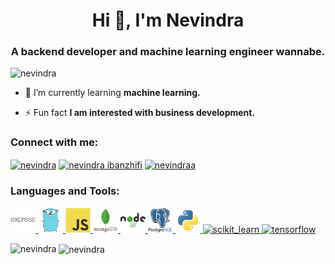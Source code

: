 <h1 align="center">Hi 👋, I'm Nevindra</h1>
<h3 align="center">A backend developer and machine learning engineer wannabe.</h3>

<p align="left"> <img src="https://komarev.com/ghpvc/?username=nevindra&label=See%20my%20Profile&color=ff0000&style=flat" alt="nevindra" /> </p>

- 🌱 I’m currently learning **machine learning.**

- ⚡ Fun fact **I am interested with business development.**

<h3 align="left">Connect with me:</h3>
<p align="left">
<a href="https://dev.to/nevindra" target="blank"><img align="center" src="https://cdn.jsdelivr.net/npm/simple-icons@3.0.1/icons/dev-dot-to.svg" alt="nevindra" height="30" width="40" /></a>
<a href="https://fb.com/nevindra ibanzhifi" target="blank"><img align="center" src="https://cdn.jsdelivr.net/npm/simple-icons@3.0.1/icons/facebook.svg" alt="nevindra ibanzhifi" height="30" width="40" /></a>
<a href="https://instagram.com/nevindraa" target="blank"><img align="center" src="https://cdn.jsdelivr.net/npm/simple-icons@3.0.1/icons/instagram.svg" alt="nevindraa" height="30" width="40" /></a>
</p>

<h3 align="left">Languages and Tools:</h3>
<p align="left"> <a href="https://expressjs.com" target="_blank"> <img src="https://raw.githubusercontent.com/devicons/devicon/master/icons/express/express-original-wordmark.svg" alt="express" width="40" height="40"/> </a> <a href="https://golang.org" target="_blank"> <img src="https://raw.githubusercontent.com/devicons/devicon/master/icons/go/go-original.svg" alt="go" width="40" height="40"/> </a> <a href="https://developer.mozilla.org/en-US/docs/Web/JavaScript" target="_blank"> <img src="https://raw.githubusercontent.com/devicons/devicon/master/icons/javascript/javascript-original.svg" alt="javascript" width="40" height="40"/> </a> <a href="https://www.mongodb.com/" target="_blank"> <img src="https://raw.githubusercontent.com/devicons/devicon/master/icons/mongodb/mongodb-original-wordmark.svg" alt="mongodb" width="40" height="40"/> </a> <a href="https://nodejs.org" target="_blank"> <img src="https://raw.githubusercontent.com/devicons/devicon/master/icons/nodejs/nodejs-original-wordmark.svg" alt="nodejs" width="40" height="40"/> </a> <a href="https://www.postgresql.org" target="_blank"> <img src="https://raw.githubusercontent.com/devicons/devicon/master/icons/postgresql/postgresql-original-wordmark.svg" alt="postgresql" width="40" height="40"/> </a> <a href="https://www.python.org" target="_blank"> <img src="https://raw.githubusercontent.com/devicons/devicon/master/icons/python/python-original.svg" alt="python" width="40" height="40"/> </a> <a href="https://scikit-learn.org/" target="_blank"> <img src="https://upload.wikimedia.org/wikipedia/commons/0/05/Scikit_learn_logo_small.svg" alt="scikit_learn" width="40" height="40"/> </a> <a href="https://www.tensorflow.org" target="_blank"> <img src="https://www.vectorlogo.zone/logos/tensorflow/tensorflow-icon.svg" alt="tensorflow" width="40" height="40"/> </a> </p>

<p><img align="left" src="https://github-readme-stats.vercel.app/api/top-langs?username=nevindra&show_icons=true&theme=radical&locale=en&layout=compact" alt="nevindra" /></p>

<p>&nbsp;<img align="center" src="https://github-readme-stats.vercel.app/api?username=nevindra&show_icons=true&theme=tokyonight&locale=en" alt="nevindra" /></p>

